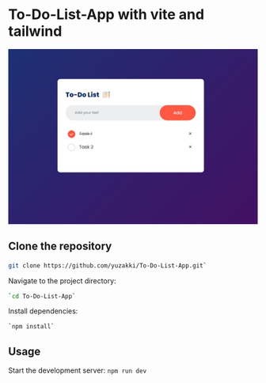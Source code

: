 # To-Do-List-App with vite and tailwind

![Screenshot](/public//design/updated.jpeg)

## Clone the repository

```bash
git clone https://github.com/yuzakki/To-Do-List-App.git`
```

Navigate to the project directory:

```bash
`cd To-Do-List-App`
```

Install dependencies:

```bash
`npm install`
```

## Usage

Start the development server:
`npm run dev`
